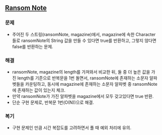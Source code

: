 ## [Ransom Note](https://leetcode.com/problems/ransom-note/description/?envType=problem-list-v2&envId=rab78cw1)

### 문제
- 주어진 두 스트링(ransomNote, magazine)에서, magazine에 속한 Character들로 ransomNote의 String 값을 만들 수 있다면 true를 반환하고, 그렇지 않다면 false를 반환하는 문제.

### 해결
- ransomNote, magazine의 length를 가져와서 비교한 뒤, 둘 중 더 높은 값을 가진 length를 기준으로 반복문을 1번 돌면서, ransomNote에 존재하는 소문자 알파벳들을 카운팅하고, 동시에 magazine에 존재하는 소문자 알파벳 중 ransomNote에 존재하는 값이 있는지 체크.
- 만약 ransomNote가 가진 알파벳을 magazine에서 모두 갖고있다면 true 반환.
- 단순 구현 문제로, 반복문 1번(O(N))으로 해결.

### 복기
- 구현 문제인 만큼 시간 복잡도를 고려하면서 풀 때 예외 처리에 유의.
